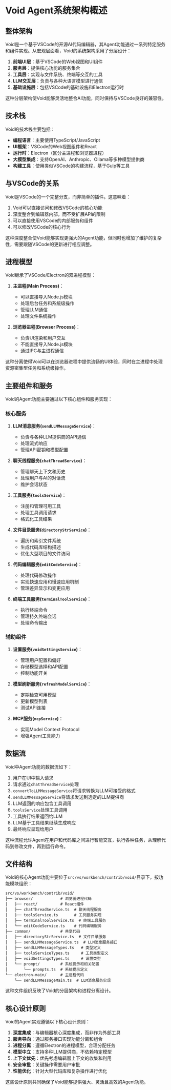 # Void Agent系统架构概述

## 整体架构

Void是一个基于VSCode的开源AI代码编辑器，其Agent功能通过一系列特定服务和组件实现。从宏观层面看，Void的系统架构采用了分层设计：

1. **前端UI层**：基于VSCode的Web视图和UI组件
2. **服务层**：提供核心功能的服务集合
3. **工具层**：实现与文件系统、终端等交互的工具
4. **LLM交互层**：负责与各种大语言模型进行通信
5. **基础设施层**：包括VSCode的基础设施和Electron运行时

这种分层架构使Void能够灵活地整合AI功能，同时保持与VSCode良好的兼容性。

## 技术栈

Void的技术栈主要包括：

- **编程语言**：主要使用TypeScript/JavaScript
- **UI框架**：VSCode的Web视图组件和React
- **运行时**：Electron（区分主进程和浏览器进程）
- **大模型集成**：支持OpenAI、Anthropic、Ollama等多种模型提供商
- **构建工具**：使用类似VSCode的构建流程，基于Gulp等工具

## 与VSCode的关系

Void是VSCode的一个完整分支，而非简单的插件。这意味着：

1. Void可以直接访问和修改VSCode的核心功能
2. 深度整合到编辑器内部，而不受扩展API的限制
3. 可以直接使用VSCode的内部服务和组件
4. 可以修改VSCode的核心行为

这种深度整合使Void能够实现更强大的Agent功能，但同时也增加了维护的复杂性，需要跟随VSCode的更新进行相应调整。

## 进程模型

Void继承了VSCode/Electron的双进程模型：

1. **主进程(Main Process)**：
   - 可以直接导入Node.js模块
   - 处理后台任务和系统级操作
   - 管理LLM通信
   - 处理文件系统操作

2. **浏览器进程(Browser Process)**：
   - 负责UI渲染和用户交互
   - 不能直接导入Node.js模块
   - 通过IPC与主进程通信

这种分离使得Void可以在浏览器进程中提供流畅的UI体验，同时在主进程中处理资源密集型任务和系统级操作。

## 主要组件和服务

Void的Agent功能主要通过以下核心组件和服务实现：

### 核心服务

1. **LLM消息服务(`sendLLMMessageService`)**：
   - 负责与各种LLM提供商的API通信
   - 处理流式响应
   - 管理API密钥和模型配置

2. **聊天线程服务(`chatThreadService`)**：
   - 管理聊天上下文和历史
   - 处理用户与AI的对话流
   - 维护会话状态

3. **工具服务(`toolsService`)**：
   - 注册和管理可用工具
   - 处理工具调用请求
   - 格式化工具结果

4. **文件目录服务(`directoryStrService`)**：
   - 遍历和索引文件系统
   - 生成代码库结构描述
   - 优化大型项目的文件访问

5. **代码编辑服务(`editCodeService`)**：
   - 处理代码修改操作
   - 实现快速应用和慢速应用机制
   - 管理差异显示和变更应用

6. **终端工具服务(`terminalToolService`)**：
   - 执行终端命令
   - 管理持久终端会话
   - 处理命令输出

### 辅助组件

1. **设置服务(`voidSettingsService`)**：
   - 管理用户配置和偏好
   - 存储模型选择和API配置
   - 控制功能开关

2. **模型刷新服务(`refreshModelService`)**：
   - 定期检查可用模型
   - 更新模型列表
   - 测试API连接

3. **MCP服务(`mcpService`)**：
   - 实现Model Context Protocol
   - 增强Agent工具能力

## 数据流

Void中Agent功能的数据流如下：

1. 用户在UI中输入请求
2. 请求通过`chatThreadService`处理
3. `convertToLLMMessageService`将请求转换为LLM可接受的格式
4. `sendLLMMessageService`将请求发送到选定的LLM提供商
5. LLM返回的响应包含工具调用
6. `toolsService`处理工具调用
7. 工具执行结果返回给LLM
8. LLM基于工具结果继续生成响应
9. 最终响应呈现给用户

这种流程允许Agent在用户和代码库之间进行智能交互，执行各种任务，从理解代码到修改文件，再到运行命令。

## 文件结构

Void的核心Agent功能主要位于`src/vs/workbench/contrib/void/`目录下，按功能模块组织：

```
src/vs/workbench/contrib/void/
├── browser/            # 浏览器进程代码
│   ├── react/          # React组件
│   ├── chatThreadService.ts  # 聊天线程服务
│   ├── toolsService.ts       # 工具服务实现
│   ├── terminalToolService.ts  # 终端工具服务
│   └── editCodeService.ts    # 代码编辑服务
├── common/             # 共享代码
│   ├── directoryStrService.ts  # 文件目录服务
│   ├── sendLLMMessageService.ts  # LLM消息服务接口
│   ├── sendLLMMessageTypes.ts   # 类型定义
│   ├── toolsServiceTypes.ts     # 工具类型定义
│   ├── voidSettingsTypes.ts     # 设置类型
│   └── prompt/         # 系统提示和相关配置
│       └── prompts.ts  # 系统提示定义
└── electron-main/      # 主进程代码
    └── sendLLMMessageMain.ts  # LLM消息服务实现
```

这种文件组织反映了Void的分层架构和进程分离设计。

## 核心设计原则

Void的Agent实现遵循以下核心设计原则：

1. **深度集成**：与编辑器核心深度集成，而非作为外部工具
2. **服务导向**：通过服务接口实现功能分离和组合
3. **进程分离**：遵循Electron的进程模型，合理分配任务
4. **模型中立**：支持多种LLM提供商，不依赖特定模型
5. **上下文优先**：优先考虑编辑器上下文的收集和利用
6. **安全审批**：关键操作需要用户审批
7. **性能优化**：针对大型代码库和复杂操作进行优化

这些设计原则共同确保了Void能够提供强大、灵活且高效的Agent功能。 